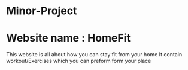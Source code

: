 # Minor-Project
# Website name : HomeFit
  This website is all about how you can stay fit from your home 
  It contain workout/Exercises which you can preform form your place 
